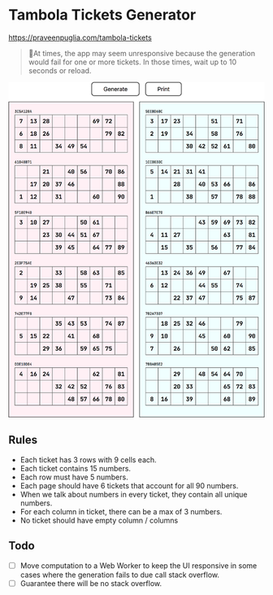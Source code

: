 # Tambola Tickets Generator
https://praveenpuglia.com/tambola-tickets

> 🚨At times, the app may seem unresponsive because the generation would fail for one or more tickets. In those times, wait up to 10 seconds or reload. 

![Screenshot](./screenshot.png)

## Rules

- Each ticket has 3 rows with 9 cells each.
- Each ticket contains 15 numbers.
- Each row must have 5 numbers.
- Each page should have 6 tickets that account for all 90 numbers.
- When we talk about numbers in every ticket, they contain all unique numbers.
- For each column in ticket, there can be a max of 3 numbers.
- No ticket should have empty column / columns

## Todo
- [ ] Move computation to a Web Worker to keep the UI responsive in some cases where the generation fails to due call stack overflow.
- [ ] Guarantee there will be no stack overflow.
